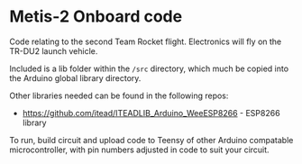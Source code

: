 # Metis-2 Onboard code
Code relating to the second Team Rocket flight. Electronics will fly on the TR-DU2 launch vehicle.

Included is a lib folder within the ```/src``` directory, which much be copied into the Arduino global library directory.

Other libraries needed can be found in the following repos:
  * https://github.com/itead/ITEADLIB_Arduino_WeeESP8266 - ESP8266 library

To run, build circuit and upload code to Teensy of other Arduino compatable microcontroller, with pin numbers adjusted in code to suit your circuit.
